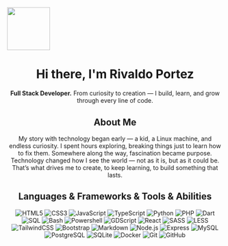 
# <img src="https://media4.giphy.com/media/v1.Y2lkPTc5MGI3NjExZTNzYnYyYzhxZmpvdmZ3YWIzNXE5bjF2MjI3Ym43a2N1YjFhczg4NyZlcD12MV9pbnRlcm5hbF9naWZfYnlfaWQmY3Q9Zw/ZVik7pBtu9dNS/giphy.gif" width="100"/> 

<div align="center">

# Hi there, I'm Rivaldo Portez 

**Full Stack Developer.**
From curiosity to creation — I build, learn, and grow through every line of code.

## About Me

My story with technology began early — a kid, a Linux machine, and endless curiosity.
I spent hours exploring, breaking things just to learn how to fix them.
Somewhere along the way, fascination became purpose.
Technology changed how I see the world — not as it is, but as it could be.
That’s what drives me to create, to keep learning, to build something that lasts.

## Languages & Frameworks & Tools & Abilities

![HTML5](https://img.shields.io/badge/html5-%23E34F26.svg?style=flat&logo=html5&logoColor=white)
![CSS3](https://img.shields.io/badge/css3-%231572B6.svg?style=flat&logo=css3&logoColor=white)
![JavaScript](https://img.shields.io/badge/javascript-%23323330.svg?style=flat&logo=javascript&logoColor=%23F7DF1E)
![TypeScript](https://img.shields.io/badge/typescript-%23007ACC.svg?style=flat&logo=typescript&logoColor=white)
![Python](https://img.shields.io/badge/python-3670A0?style=flat&logo=python&logoColor=ffdd54)
![PHP](https://img.shields.io/badge/php-%23777BB4.svg?style=flat&logo=php&logoColor=white)
![Dart](https://img.shields.io/badge/dart-%230175C2.svg?style=flat&logo=dart&logoColor=white)
![SQL](https://img.shields.io/badge/sql-%230074C1.svg?style=flat&logo=database&logoColor=white)
![Bash](https://img.shields.io/badge/bash-%23121011.svg?style=flat&logo=gnu-bash&logoColor=white)
![Powershell](https://img.shields.io/badge/powershell-%235391FE.svg?style=flat&logo=powershell&logoColor=white)
![GDScript](https://img.shields.io/badge/gdscript-%23AA96DA.svg?style=flat&logo=godot-engine&logoColor=white)
![React](https://img.shields.io/badge/react-%2320232a.svg?style=flat&logo=react&logoColor=%2361DAFB)
![SASS](https://img.shields.io/badge/SASS-hotpink.svg?style=flat&logo=SASS&logoColor=white)
![LESS](https://img.shields.io/badge/less-%231d365d.svg?style=flat&logo=less&logoColor=white)
![TailwindCSS](https://img.shields.io/badge/tailwindcss-%2338B2AC.svg?style=flat&logo=tailwind-css&logoColor=white)
![Bootstrap](https://img.shields.io/badge/bootstrap-%238511FA.svg?style=flat&logo=bootstrap&logoColor=white)
![Markdown](https://img.shields.io/badge/markdown-%23000000.svg?style=flat&logo=markdown&logoColor=white)
![Node.js](https://img.shields.io/badge/node.js-339933.svg?style=flat&logo=node.js&logoColor=white)
![Express](https://img.shields.io/badge/express-%23404d59.svg?style=flat&logo=express&logoColor=%2361DAFB)
![MySQL](https://img.shields.io/badge/mysql-%2300f.svg?style=flat&logo=mysql&logoColor=white)
![PostgreSQL](https://img.shields.io/badge/postgresql-%23316192.svg?style=flat&logo=postgresql&logoColor=white)
![SQLite](https://img.shields.io/badge/sqlite-%2307405e.svg?style=flat&logo=sqlite&logoColor=white)
![Docker](https://img.shields.io/badge/docker-%230db7ed.svg?style=flat&logo=docker&logoColor=white)
![Git](https://img.shields.io/badge/git-%23F05033.svg?style=flat&logo=git&logoColor=white)
![GitHub](https://img.shields.io/badge/github-%23121011.svg?style=flat&logo=github&logoColor=white)

</div>

